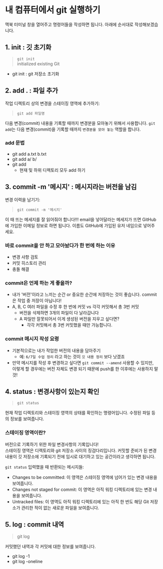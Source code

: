 # 내 컴퓨터에서 git 실행하기 
맥북 터미널 창을 열어주고 명령어들을 작성하면 됩니다. 아래에 순서대로 작성해보겠습니다. 

## 1. init : 깃 초기화
> `git init`
<br> initialized existing Git

- git init : git 저장소 초기화

## 2. add . : 파일 추가

작업 디렉토리 상의 변경을 스테이징 영역에 추가하기:
> `git add 파일명 `

다음 변경(commit) 내용을 기록할 때까지 변경분을 모아놓기 위해서 사용합니다. 
`git add`는 다음 변경(commit)을 기록할 때까지 `변경분을 모아 놓는` 역할을 합니다.

### add 문법 
- git add a.txt b.txt
- git add a/ b/ 
- git add 
    - 현재 및 하위 디렉토리 모두 add 하기 

## 3. commit -m '메시지' : 메시지라는 버전을 남김 

변경 이력을 남기기:
> `git commit -m '메시지'`

이 때 뜨는 메세지를 잘 읽어줘야 합니다!!!
email을 넣어달라는 메세지가 뜨면 GitHub에 가입한 이메일 정보로 하면 됩니다. 
이름도 GitHub에 가입된 유저 네임으로 넣어주세요. 

### 바로 commit을 안 하고 모아놨다가 한 번에 하는 이유 
- 변경 사항 검토
- 커밋 히스토리 관리
- 충돌 해결

### commit은 언제 하는 게 좋을까?
- 내가 '버전'이라고 느끼는 순간 or 중요한 순간에 저장하는 것이 좋습니다. commit은 작업 중 저장이 아닙니다! 
- A, B, C 여러 파일을 수정 후 한 번에 커밋 vs 각각 커밋해서 총 3번 커밋
    - 버전을 삭제하면 3개의 파일이 다 날라갑니다
    - A 파일만 잘못되어서 이게 생성된 버전을 지우고 싶다면? 
        - 각각 커밋해서 총 3번 커밋했을 때만 가능합니다.

### commit 메시지 작성 요령
- 기본적으로는 내가 작업한 버전의 내용을 담아주기
    - 예: `6/7일 수업 정리` 라고 하는 것이 `깃 내용 정리` 보다 낫겠죠
- 만약 메시지를 작성 후 변경하고 싶다면 `git commit --amend` 사용할 수 있지만, 이렇게 할 경우에는 버전 자체도 변경 되기 때문에 push를 한 이후에는 사용하지 말 것! 


## 4. status : 변경사항이 있는지 확인 
> `git status`

현재 작업 디렉토리와 스테이징 영역의 상태를 확인하는 명령어입니다. 수정된 파일 등의 정보를 보여줍니다. 

### 스테이징 영역이란?
버전으로 기록하기 위한 파일 변경사항의 기록입니다!
<br>스테이징 영역은 디렉토리와 git 저장소 사이의 징검다리입니다. 커밋할 준비가 된 변경 내용이 깃 저장소에 기록되기 전에 임시로 대기하고 있는 공간이라고 생각하면 됩니다. 

`git status` 입력했을 때 반환되는 메시지들: 
- Changes to be committed: 이 영역은 스테이징 영역에 넘어가 있는 변경 내용을 보여줍니다.
- Changes not staged for commit: 이 영역은 아직 워킹 디렉토리에 있는 변경 내용을 보여줍니다.
- Untracked files: 이 영역도 아직 워킹 디렉토리에 있는 아직 한 번도 해당 Git 저장소가 관리한 적이 없는 새로운 파일을 보여줍니다.

## 5. log : commit 내역
> git log

커밋했던 내역과 각 커밋에 대한 정보를 보여줍니다. 
-  git log -1 
-  git log -oneline 


